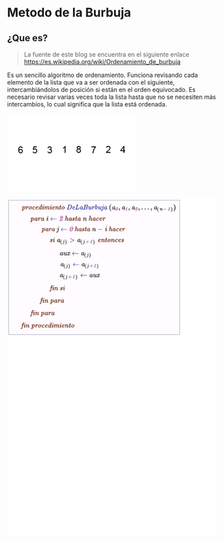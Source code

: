 # Metodo de la Burbuja

## ¿Que es?

> La fuente de este blog se encuentra en el siguiente enlace https://es.wikipedia.org/wiki/Ordenamiento_de_burbuja

Es un sencillo algoritmo de ordenamiento. Funciona revisando cada elemento de la lista que va a ser ordenada con el siguiente, intercambiándolos de posición si están en el orden equivocado. Es necesario revisar varias veces toda la lista hasta que no se necesiten más intercambios, lo cual significa que la lista está ordenada.
                                                
 ![MetodoBurbuja1](/Imagenes/MetodosBurbuja/MetodoBurbuja4.gif)
 
 ![MetodoBurbuja2](/Imagenes/MetodosBurbuja/CodigoBurbuja.png)



